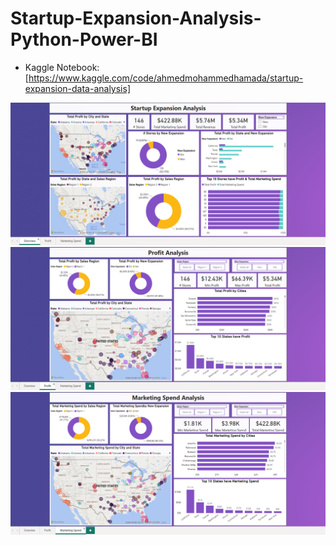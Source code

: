 # Startup-Expansion-Analysis-Python-Power-BI

- Kaggle Notebook: [https://www.kaggle.com/code/ahmedmohammedhamada/startup-expansion-data-analysis]

<img src="Zcreenshot 2023-08-14 204657.png">


<img src="Zcreenshot 2023-08-14 204715.png">


<img src="Zcreenshot 2023-08-14 204739.png">
